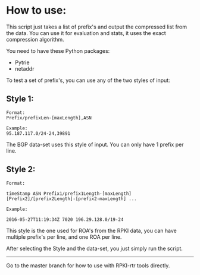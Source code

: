 

# How to use:

This script just takes a list of prefix's and output the compressed list from the data. 
You can use it for evaluation and stats, it uses the exact compression algorithm.

You need to have these Python packages:

 - Pytrie
 - netaddr

To test a set of prefix's, you can use any of the two styles of input:

## Style 1:
```shell
Format:
Prefix/prefixLen-[maxLength],ASN

Example:
95.187.117.0/24-24,39891
```

 The BGP data-set uses this style of input.
 You can only have 1 prefix per line.
 
## Style 2:
```shell
Format:

timeStamp ASN Prefix1/prefix1Length-[maxLength] [Prefix2]/[prefix2Length]-[prefix2-maxLength] ...

Example:

2016-05-27T11:19:34Z 7020 196.29.128.0/19-24
```
 This style is the one used for ROA's from the RPKI data, you can have multiple prefix's per line, and one ROA per line.

After selecting the Style and the data-set, you just simply run the script.

----
Go to the master branch for how to use with RPKI-rtr tools directly.
